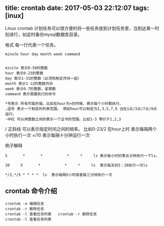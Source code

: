 title: crontab
date: 2017-05-03 22:12:07
tags: [inux]
---

Linux crontab 计划任务可以很方便的将一些任务放到计划任务里，当到达某一时刻进行，如定时备份mysql数据库目录。

格式  每一行代表一个任务。
<!--more-->
    minute hour day month week command


    minite 表示0-59的整数
    hour 表示0-23的整数
    day 表示1-31的整数（必须和制定月份一起）
    month 表示1-12的整数月份
    week 表示0-7的整数，星期数
    command 表示需要执行的命令
    
    *号表示 所有可能的值。比如在hour为×的时候，表示每个小时都执行。
    ,逗号 表示一个制定的列表范围。 例如hour可以制定为1,3,5,7,9 当在1点/3点/7点/9点运行。
    -中杠 可以用整数之间的表示一个证书的范围。比如1-3 等价于1,2,3

 / 正斜线 可以表示指定时间之间的频率。 比如0-23/2 在hour上时 表示每隔两个小时执行一次
 ×/10 表示每隔十分钟运行一次 


例子解释

	5       *       *           *     *     ls 表示每小时的第五分钟执行一下ls。

	30     5       *           *     *     ls  表示每天的5：30执行一次ls

	*/3,*/5 * * * *  ls  表示每隔5小时或者每三分钟执行一次

## crontab 命令介绍

```shell
crontab -e 编辑任务
crontab -r 删除任务
crontab -l 查看任务列表	crontab -r 删除任务
crontab -l 查看任务列表
```

